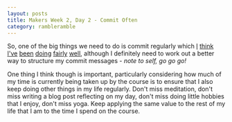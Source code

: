 ```yaml
---
layout: posts
title: Makers Week 2, Day 2 - Commit Often
category: rambleramble
---
```


So, one of the big things we need to do is commit regularly which [I](https://github.com/michaellennox/oystercard/commits/master) [think](https://github.com/michaellennox/airport_challenge/commits/master) [I've](https://github.com/michaellennox/boris-bikes/commits/jamie) [been](https://github.com/michaellennox/oystercard/commits/andrew) [doing](https://github.com/michaellennox/boris-bikes/commits/jonathan) [fairly](https://github.com/michaellennox/boris-bikes/commits/master) [well](https://github.com/michaellennox/boris-bikes/commits/giamir), although I definitely need to work out a better way to structure my commit messages - _note to self, go go go!_

One thing I think though is important, particularly considering how much of my time is currently being taken up by the course is to ensure that I also keep doing other things in my life regularly. Don't miss meditation, don't miss writing a blog post reflecting on my day, don't miss doing little hobbies that I enjoy, don't miss yoga. Keep applying the same value to the rest of my life that I am to the time I spend on the course.
